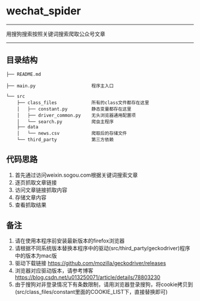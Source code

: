 # wechat_spider
------

用搜狗搜索按照关键词搜索爬取公众号文章

------

## 目录结构

    ├── README.md
    
    ├── main.py                     程序主入口
    
    └── src
        ├── class_files             所有的class文件都存在这里
        │   ├── constant.py         静态变量都存在这里
        │   ├── driver_common.py    无头浏览器通用配置项
        │   └── search.py           爬虫主程序
        ├── data
        │   └── news.csv            爬取后的存储文件
        └── third_party             第三方依赖

## 代码思路

1. 首先通过访问weixin.sogou.com根据关键词搜索文章
2. 逐页抓取文章链接
3. 访问文章链接抓取内容
4. 存储文章内容
5. 查看抓取结果

## 备注

1. 请在使用本程序前安装最新版本的firefox浏览器
2. 请根据不同系统版本替换本程序中的驱动(src/third_party/geckodriver)程序中的版本为mac版
3. 驱动下载链接 https://github.com/mozilla/geckodriver/releases
4. 浏览器对应驱动版本，请参考博客 https://blog.csdn.net/u013250071/article/details/78803230
5. 由于搜狗对非登录情况下有条数限制，请用浏览器登录搜狗，将cookie拷贝到(src/class_files/constant里面的COOKIE_LIST下，直接替换即可)
